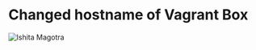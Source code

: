 # Changed hostname of Vagrant Box
![Ishita Magotra](https://github.com/illinoistech-itm/imagotra/blob/master/ITMD521/Week-02/images/hostname.JPG)